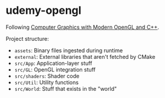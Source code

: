 # udemy-opengl

Following [Computer Graphics with Modern OpenGL and C++](https://www.udemy.com/course/graphics-with-modern-opengl/learn/).

Project structure:

* `assets`: Binary files ingested during runtime
* `external`: External libraries that aren't fetched by CMake
* `src/App`: Application-layer stuff
* `src/GL`: OpenGL integration stuff
* `src/shaders`: Shader code
* `src/Util`: Utility functions
* `src/World`: Stuff that exists in the "world"
